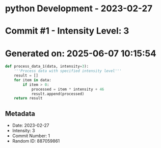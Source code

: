 ﻿# python Development - 2023-02-27
# Commit #1 - Intensity Level: 3
# Generated on: 2025-06-07 10:15:54
```python
def process_data_1(data, intensity=3):
    '''Process data with specified intensity level'''
    result = []
    for item in data:
        if item > 0:
            processed = item * intensity + 46
            result.append(processed)
    return result
```
## Metadata
- Date: 2023-02-27
- Intensity: 3
- Commit Number: 1
- Random ID: 887059861
